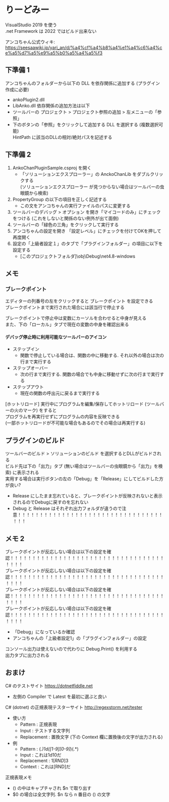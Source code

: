 # りーどみー

VisualStudio 2019 を使う  
.net Framework は 2022 ではビルド出来ない

アンコちゃん公式ウィキ: https://seesaawiki.jp/yari_an/d/%a4%cf%a4%b8%a4%e1%a4%c6%a4%ce%a5%d7%a5%e9%a5%b0%a5%a4%a5%f3


## 下準備 1
アンコちゃんのフォルダーから以下の DLL を依存関係に追加する (プラグイン作成に必要)
 * ankoPlugin2.dll
 * LibAnko.dll
依存関係の追加方法は以下
 * ツールバーの プロジェクト > プロジェクト参照の追加 > 左メニューの「参照」
 * 下のボタンの「参照」をクリックして追加する DLL を選択する (複数選択可能)  
   HintPath に該当のDLLの相対/絶対パスを記述する


## 下準備 2
1. AnkoChanPluginSample.csproj を開く
   * 「ソリューションエクスプローラー」の AnckoChanLib をダブルクリックする  
     (ソリューションエクスプローラー が見つからない場合はツールバーの虫眼鏡から検索)
2. PropertyGroup の以下の項目を正しく記述する
   * <StartProgram>この文をアンコちゃんの実行ファイルのパスに変更する</StartProgram>
3. ツールバーのデバッグ > オプション を開き「マイコードのみ」にチェックをつける
   (これをしないと関係のない例外が出て面倒)
4. ツールバーの「緑色の三角」をクリックして実行する
5. アンコちゃんの設定を開き 「設定レベル」にチェックを付けてOKを押して再度開く
6. 設定の「上級者設定１」のタブで「プラグインフォルダー」の項目に以下を設定する
   * [このプロジェクトフォルダ]\obj\Debug\net4.8-windows


## メモ
### ブレークポイント
エディターの列番号の左をクリックすると ブレークポイント を設定できる  
ブレークポイントまで実行された場合には該当行で停止する

ブレークポイントで停止中は変数にカーソルを合わせると中身が見える  
また、下の「ローカル」タブで現在の変数の中身を確認出来る

#### デバッグ停止時に利用可能なツールバーのアイコン
* ステップイン
  * 関数で停止している場合は、関数の中に移動する. それ以外の場合は次の行まで実行する
* ステップオーバー
  * 次の行まで実行する. 関数の場合でも中身に移動せずに次の行まで実行する
* ステップアウト
  * 現在の関数の呼出元に戻るまで実行する

[ホットリロード]
実行中にプログラムを編集/保存してホットリロード (ツールバーの火のマーク) をすると  
プログラムを再実行せずにプログラムの内容を反映できる  
(一部ホットリロードが不可能な場合もあるのでその場合は再実行する)


## プラグインのビルド
ツールバーのビルド > ソリューションのビルド を選択するとDLLがビルドされる  
ビルド先は下の「出力」タブ (無い場合はツールバーの虫眼鏡から「出力」を検索) に表示される  
実用する場合は実行ボタンの左の「Debug」を「Release」にしてビルドした方が良い?
* Release にしたまま忘れていると、ブレークポイントが反映されないと表示されるのでDebugに戻すのを忘れない
* Debug と Release はそれぞれ出力フォルダが違うので注意！！！！！！！！！！！！！！！！！！！！！！！！！！！！！！！！！！！！


## メモ 2
ブレークポイントが反応しない場合は以下の設定を確認！！！！！！！！！！！！！！！！！！！！！！！！！！！！！！！！！！！！！！！  
ブレークポイントが反応しない場合は以下の設定を確認！！！！！！！！！！！！！！！！！！！！！！！！！！！！！！！！！！！！！！！  
ブレークポイントが反応しない場合は以下の設定を確認！！！！！！！！！！！！！！！！！！！！！！！！！！！！！！！！！！！！！！！  
ブレークポイントが反応しない場合は以下の設定を確認！！！！！！！！！！！！！！！！！！！！！！！！！！！！！！！！！！！！！！！  
* 「Debug」になっているか確認
* アンコちゃんの「上級者設定1」の「プラグインフォルダー」の設定

コンソール出力は使えないので代わりに Debug.Print() を利用する  
出力タブに出力される


## おまけ
C# のテストサイト https://dotnetfiddle.net
 * 左側の Compiler で Latest を最初に選ぶと良い

C# (dotnet) の正規表現テスターサイト http://regexstorm.net/tester
 * 使い方
   * Pattern     :  正規表現
   * Input       :  テストする文字列
   * Replacement :  置換文字 (下の Context 欄に置換後の文字が出力される)
 * 例
   * Pattern     :  (.*)1d([1-9][0-9]*)(.*)
   * Input       :  これは1d10だ
   * Replacement :  $1[RND]$3
   * Context     :  これは[RND]だ

正規表現メモ
 * () の中はキャプチャされ $n で取り出す
 * $0 の場合は全文字列. $n なら n 番目の () の文字
